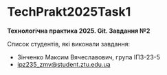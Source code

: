 # TechPrakt2025Task1
**Технологічна практика 2025. Git. Завдання №2**

Список студентів, які виконали завдання:
* Зінченко Максим Вячеславович, група ІПЗ-23-5
* ipz235_zmv@student.ztu.edu.ua

